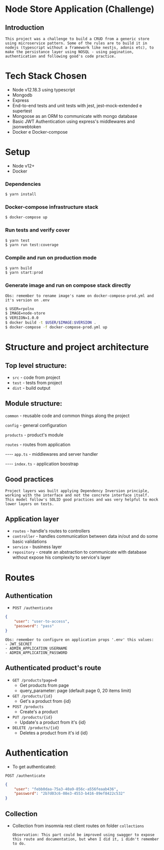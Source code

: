 # Node Store Application (Challenge)

## Introduction
    This project was a challenge to build a CRUD from a generic store using microservice pattern. Some of the rules are to build it in nodejs (typescript without a framework like nestjs, adonis etc), to make the persistance layer using NOSQL - using pagination, authentication and following good's code practice.


# Tech Stack Chosen
-   Node v12.18.3 using typescript
-   Mongodb
-   Express
-   End-to-end tests and unit tests with jest, jest-mock-extended e supertest
-   Mongoose as an ORM to communicate with mongo database
-   Basic JWT Authentication using express's middlewares and jsonwebtoken
-   Docker e Docker-compose

# Setup
- Node v12+
- Docker

### Dependencies

```bash
$ yarn install
```

### Docker-compose infrastructure stack

```bash
$ docker-compose up
```

### Run tests and verify cover

```bash
$ yarn test
$ yarn run test:coverage
```

### Compile and run on production mode

```bash
$ yarn build
$ yarn start:prod
```

### Generate image and run on compose stack directly

`Obs: remember to rename image's name on docker-compose-prod.yml and it's version on .env`

```bash
$ USER=rpolnx
$ IMAGE=node-store
$ VERSION=1.0.0
$ docker build -t $USER/$IMAGE:$VERSION .
$ docker-compose -f docker-compose-prod.yml up
```

# Structure and project architecture

## Top level structure:

-   `src` - code from project
-   `test` - tests from project
-   `dist` - build output

## Module structure:

`common` - reusable code and common things along the project

`config` - general configuration

`products` - product's module

`routes` - routes from application

---- `app.ts` - middlewares and server handler

---- `index.ts` - application boostrap

## Good practices

```
Project layers was built applying Dependency Inversion principle, working with the interface and not the concrete interface itself.
This model follow's SOLID good practices and was very helpful to mock lower layers on tests.
```

## Application layer

-   `routes` - handle's routes to controllers
-   `controller` - handles communication between data in/out and do some basic validations
-   `service` - business layer
-   `repository` - create an abstraction to communicate with database without expose his complexity to service's layer

# Routes

## Authentication

-   `POST /authenticate`

```json
{
    "user": "user-to-access",
    "password": "pass"
}
```

```
Obs: remember to configure on application props '.env' this values: 
- JWT_SECRET
- ADMIN_APPLICATION_USERNAME
- ADMIN_APPLICATION_PASSWORD
```

## Authenticated product's route

-   `GET /products?page=0`
    -   Get products from page
    -   query_parameter: page (default page 0, 20 items limit)
-   `GET /products/{id}`
    -   Get's a product from {id}
-   `POST /products`
    -   Create's a product
-   `PUT /products/{id}`
    -   Update's a product from it's {id}
-   `DELETE /products/{id}`
    -   Deletes a product from it's id {id}

# Authentication

-   To get authenticated:

`POST /authenticate`
```json
{
    "user": "febb0daa-75a3-40a9-856c-a556feaab436",
    "password": "2b7d03c6-08e3-4553-b416-89ef8422c532"
}
```

## Collection

-   Collection from insomnia rest client routes on folder `collections`

        Observation: This part could be improved using swagger to expose this route and documentation, but when I did it, i didn't remember to do.


